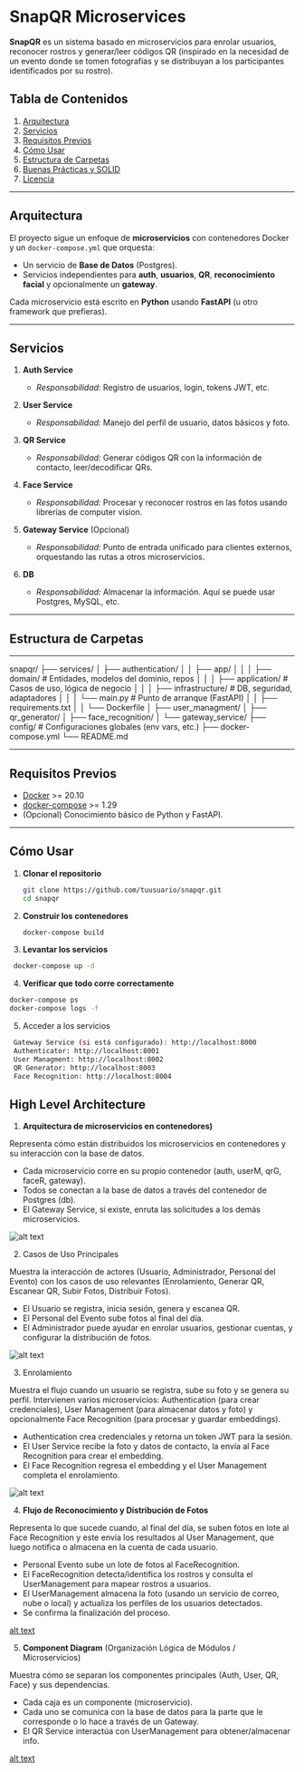 # SnapQR Microservices

**SnapQR** es un sistema basado en microservicios para enrolar usuarios, reconocer rostros y generar/leer códigos QR (inspirado en la necesidad de un evento donde se tomen fotografías y se distribuyan a los participantes identificados por su rostro).

## Tabla de Contenidos
1. [Arquitectura](#arquitectura)
2. [Servicios](#servicios)
3. [Requisitos Previos](#requisitos-previos)
4. [Cómo Usar](#cómo-usar)
5. [Estructura de Carpetas](#estructura-de-carpetas)
6. [Buenas Prácticas y SOLID](#buenas-prácticas-y-solid)
7. [Licencia](#licencia)

---

## Arquitectura
El proyecto sigue un enfoque de **microservicios** con contenedores Docker y un `docker-compose.yml` que orquesta:
- Un servicio de **Base de Datos** (Postgres).
- Servicios independientes para **auth**, **usuarios**, **QR**, **reconocimiento facial** y opcionalmente un **gateway**.
  
Cada microservicio está escrito en **Python** usando **FastAPI** (u otro framework que prefieras).

---

## Servicios

1. **Auth Service**  
   - *Responsabilidad:* Registro de usuarios, login, tokens JWT, etc.

2. **User Service**  
   - *Responsabilidad:* Manejo del perfil de usuario, datos básicos y foto.

3. **QR Service**  
   - *Responsabilidad:* Generar códigos QR con la información de contacto, leer/decodificar QRs.

4. **Face Service**  
   - *Responsabilidad:* Procesar y reconocer rostros en las fotos usando librerías de computer vision.

5. **Gateway Service** (Opcional)  
   - *Responsabilidad:* Punto de entrada unificado para clientes externos, orquestando las rutas a otros microservicios.

6. **DB**  
   - *Responsabilidad:* Almacenar la información. Aquí se puede usar Postgres, MySQL, etc.

---

## Estructura de Carpetas

***
snapqr/
├── services/
│   ├── authentication/
│   │   ├── app/
│   │   │   ├── domain/          # Entidades, modelos del dominio, repos
│   │   │   ├── application/     # Casos de uso, lógica de negocio
│   │   │   ├── infrastructure/  # DB, seguridad, adaptadores
│   │   │   └── main.py          # Punto de arranque (FastAPI)
│   │   ├── requirements.txt
│   │   └── Dockerfile
│   ├── user_managment/
│   ├── qr_generator/
│   ├── face_recognition/
│   └── gateway_service/
├── config/              # Configuraciones globales (env vars, etc.)
├── docker-compose.yml
└── README.md
***


## Requisitos Previos
- [Docker](https://docs.docker.com/get-docker/) >= 20.10
- [docker-compose](https://docs.docker.com/compose/) >= 1.29
- (Opcional) Conocimiento básico de Python y FastAPI.

---

## Cómo Usar

1. **Clonar el repositorio**  
   ```bash
   git clone https://github.com/tuusuario/snapqr.git
   cd snapqr
   ```

2. **Construir los contenedores**
   ```bash
   docker-compose build
   ```

3. **Levantar los servicios**
  ```bash
   docker-compose up -d
  ```

4. **Verificar que todo corre correctamente**
  ```bash
  docker-compose ps
  docker-compose logs -f
  ```

5. Acceder a los servicios
  ```bash
   Gateway Service (si está configurado): http://localhost:8000
   Authenticator: http://localhost:8001
   User Managment: http://localhost:8002
   QR Generator: http://localhost:8003
   Face Recognition: http://localhost:8004
   ```


## High Level Architecture

1. **Arquitectura de microservicios en contenedores)**

Representa cómo están distribuidos los microservicios en contenedores y su interacción con la base de datos.

- Cada microservicio corre en su propio contenedor (auth, userM, qrG, faceR, gateway).
- Todos se conectan a la base de datos a través del contenedor de Postgres (db).
- El Gateway Service, si existe, enruta las solicitudes a los demás microservicios.

![alt text](img/docker_compose_arch.png "Arquitectura de microservicios en contenedores")


2. Casos de Uso Principales

Muestra la interacción de actores (Usuario, Administrador, Personal del Evento) con los casos de uso relevantes (Enrolamiento, Generar QR, Escanear QR, Subir Fotos, Distribuir Fotos).

- El Usuario se registra, inicia sesión, genera y escanea QR.
- El Personal del Evento sube fotos al final del día.
- El Administrador puede ayudar en enrolar usuarios, gestionar cuentas, y configurar la distribución de fotos.

![alt text](img/use_case.png "Casos de Uso")

3. Enrolamiento

Muestra el flujo cuando un usuario se registra, sube su foto y se genera su perfil. Intervienen varios microservicios: Authentication (para crear credenciales), User Management (para almacenar datos y foto) y opcionalmente Face Recognition (para procesar y guardar embeddings).

- Authentication crea credenciales y retorna un token JWT para la sesión.
- El User Service recibe la foto y datos de contacto, la envía al Face Recognition para crear el embedding.
- El Face Recognition regresa el embedding y el User Management completa el enrolamiento.


![alt text](img/enroll.png "Enrolamiento")


4. **Flujo de Reconocimiento y Distribución de Fotos**

Representa lo que sucede cuando, al final del día, se suben fotos en lote al Face Recognition y este envía los resultados al User Management, que luego notifica o almacena en la cuenta de cada usuario.

- Personal Evento sube un lote de fotos al FaceRecognition.
- El FaceRecognition detecta/identifica los rostros y consulta el UserManagement para mapear rostros a usuarios.
- El UserManagement almacena la foto (usando un servicio de correo, nube o local) y actualiza los perfiles de los usuarios detectados.
- Se confirma la finalización del proceso.


[alt text](img/fr_flow.png "Floujo de Reconocimiento Facial")

5. **Component Diagram** (Organización Lógica de Módulos / Microservicios)

Muestra cómo se separan los componentes principales (Auth, User, QR, Face) y sus dependencias.

- Cada caja es un componente (microservicio).
- Cada uno se comunica con la base de datos para la parte que le corresponde o lo hace a través de un Gateway.
- El QR Service interactúa con UserManagement para obtener/almacenar info.


[alt text](img/components.png "Component Diagram")

